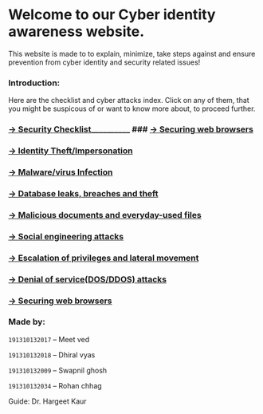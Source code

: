 # Welcome to our Cyber identity awareness website.
This website is made to to explain, minimize, take steps against and ensure prevention from cyber identity and security related issues!

### Introduction:
Here are the checklist and cyber attacks index. Click on any of them, that you might be suspicous of or want to know more about, to proceed further. 

### [→ Security Checklist](security_checklist.md)__________ ### [→ Securing web browsers](browser_security.md)
### [→ Identity Theft/Impersonation](identity_theft.md)
### [→ Malware/virus Infection](malware_infection.md)
### [→ Database leaks, breaches and theft](database_leak.md)
### [→ Malicious documents and everyday-used files](malicious_documents.md)
### [→ Social engineering attacks](social_engineering.md)
### [→ Escalation of privileges and lateral movement](privilege_escalation.md)
### [→ Denial of service(DOS/DDOS) attacks](denial_of_service.md)
### [→ Securing web browsers](browser_security.md)

### Made by:
`191310132017` – Meet ved

`191310132018` – Dhiral vyas

`191310132009` – Swapnil ghosh

`191310132034` – Rohan chhag


Guide: Dr. Hargeet Kaur